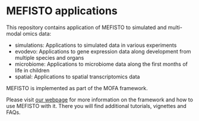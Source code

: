# MEFISTO applications

This repository contains application of MEFISTO to simulated and multi-modal omics data:

* simulations: Applications to simulated data in various experiments
* evodevo: Applications to gene expression data along development from multiple species and organs
* microbiome: Applications to microbiome data along the first months of life in children
* spatial: Applications to spatial transcriptomics data

MEFISTO is implemented as part of the MOFA framework.

Please visit [our webpage](https://biofam.github.io/MOFA2/) for more information on the framework and how to use MEFISTO with it.
There you will find additional tutorials, vignettes and FAQs.
